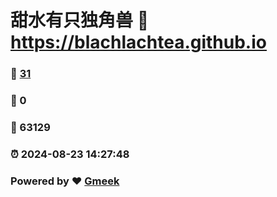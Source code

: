 # 甜水有只独角兽 :link: https://blachlachtea.github.io 
### :page_facing_up: [31](https://blachlachtea.github.io/tag.html) 
### :speech_balloon: 0 
### :hibiscus: 63129 
### :alarm_clock: 2024-08-23 14:27:48 
### Powered by :heart: [Gmeek](https://github.com/Meekdai/Gmeek)
